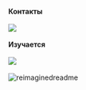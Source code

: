 <!---Собираюсь заниматься Android разработкой<br>--->
<p align="left">
<!--   <img align="center" src="https://github-readme-stats.vercel.app/api?username=Sssprt&include_all_commits=true&count_private=true&show_icons=true&line_height=20&title_color=2B5BBD&icon_color=1124BB&text_color=A1A1A1&bg_color=0,000000,130F40" alt="my Github Stats"/> -->
  <b>Контакты</b><br><br>
  <a href="https://github.com/Sssprt"><img src="https://skillicons.dev/icons?i=discord&perline=1" /></a>
  <br><br>
  <b>Изучается</b><br><br>
  <a href="https://github.com/Sssprt">
    <img src="https://skillicons.dev/icons?i=py,java,vscode,git,figma,godot,kotlin,androidstudio,idea&perline=10" /> 
  </a>
  <br><br>
  <img src="https://myreadme.vercel.app/api/embed/Sssprt?panels=userstatistics,toprepositories,toplanguages,commitgraph" alt="reimaginedreadme" />
</p>
<!---
Sssprt/Sssprt is a ✨ special ✨ repository because its `README.md` (this file) appears on your GitHub profile.
You can click the Preview link to take a look at your changes.
--->
